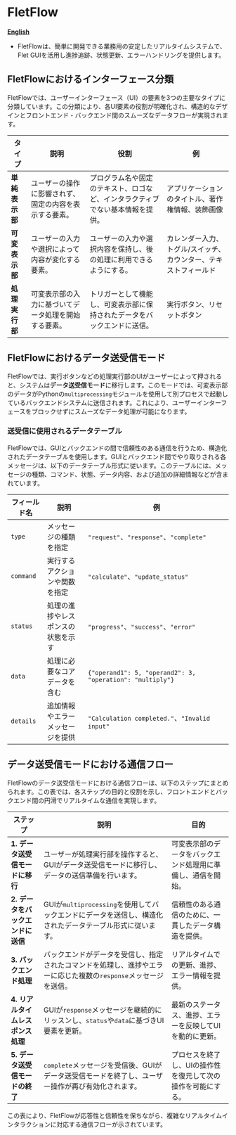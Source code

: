 # FletFlow

[**English**](README_EN.md)

- FletFlowは、簡単に開発できる業務用の安定したリアルタイムシステムで、Flet GUIを活用し進捗追跡、状態更新、エラーハンドリングを提供します。

## FletFlowにおけるインターフェース分類

FletFlowでは、ユーザーインターフェース（UI）の要素を3つの主要なタイプに分類しています。この分類により、各UI要素の役割が明確化され、構造的なデザインとフロントエンド・バックエンド間のスムーズなデータフローが実現されます。

| タイプ             | 説明                                         | 役割                                                                                     | 例                                                   |
|--------------------|----------------------------------------------|------------------------------------------------------------------------------------------|------------------------------------------------------|
| **単純表示部**      | ユーザーの操作に影響されず、固定の内容を表示する要素。 | プログラム名や固定のテキスト、ロゴなど、インタラクティブでない基本情報を提供。              | アプリケーションのタイトル、著作権情報、装飾画像       |
| **可変表示部**      | ユーザーの入力や選択によって内容が変化する要素。     | ユーザーの入力や選択内容を保持し、後の処理に利用できるようにする。                         | カレンダー入力、トグル/スイッチ、カウンター、テキストフィールド |
| **処理実行部**      | 可変表示部の入力に基づいてデータ処理を開始する要素。  | トリガーとして機能し、可変表示部に保持されたデータをバックエンドに送信。                    | 実行ボタン、リセットボタン                              |

## FletFlowにおけるデータ送受信モード

FletFlowでは、実行ボタンなどの処理実行部のUIがユーザーによって押されると、システムは**データ送受信モード**に移行します。このモードでは、可変表示部のデータがPythonの`multiprocessing`モジュールを使用して別プロセスで起動しているバックエンドシステムに送信されます。これにより、ユーザーインターフェースをブロックせずにスムーズなデータ処理が可能になります。

### 送受信に使用されるデータテーブル

FletFlowでは、GUIとバックエンドの間で信頼性のある通信を行うため、構造化されたデータテーブルを使用します。GUIとバックエンド間でやり取りされる各メッセージは、以下のデータテーブル形式に従います。このテーブルには、メッセージの種類、コマンド、状態、データ内容、および追加の詳細情報などが含まれています。

| フィールド名       | 説明                                               | 例                                                |
|--------------------|----------------------------------------------------|---------------------------------------------------|
| `type`            | メッセージの種類を指定                              | `"request"`、`"response"`、`"complete"`            |
| `command`         | 実行するアクションや関数を指定                      | `"calculate"`、`"update_status"`                  |
| `status`          | 処理の進捗やレスポンスの状態を示す                   | `"progress"`、`"success"`、`"error"`              |
| `data`            | 処理に必要なコアデータを含む                         | `{"operand1": 5, "operand2": 3, "operation": "multiply"}` |
| `details`         | 追加情報やエラーメッセージを提供                     | `"Calculation completed."`、`"Invalid input"`     |

## データ送受信モードにおける通信フロー

FletFlowのデータ送受信モードにおける通信フローは、以下のステップにまとめられます。この表では、各ステップの目的と役割を示し、フロントエンドとバックエンド間の円滑でリアルタイムな通信を実現します。

| ステップ                             | 説明                                                                                                         | 目的                                                                                         |
|-------------------------------------|--------------------------------------------------------------------------------------------------------------|---------------------------------------------------------------------------------------------|
| **1. データ送受信モードに移行**       | ユーザーが処理実行部を操作すると、GUIがデータ送受信モードに移行し、データの送信準備を行います。                 | 可変表示部のデータをバックエンド処理用に準備し、通信を開始。                                  |
| **2. データをバックエンドに送信**      | GUIが`multiprocessing`を使用してバックエンドにデータを送信し、構造化されたデータテーブル形式に従います。         | 信頼性のある通信のために、一貫したデータ構造を提供。                                          |
| **3. バックエンド処理**               | バックエンドがデータを受信し、指定されたコマンドを処理し、進捗やエラーに応じた複数の`response`メッセージを送信。 | リアルタイムでの更新、進捗、エラー情報を提供。                                                |
| **4. リアルタイムレスポンス処理**      | GUIが`response`メッセージを継続的にリッスンし、`status`や`data`に基づきUI要素を更新。                          | 最新のステータス、進捗、エラーを反映してUIを動的に更新。                                      |
| **5. データ送受信モードの終了**        | `complete`メッセージを受信後、GUIがデータ送受信モードを終了し、ユーザー操作が再び有効化されます。                 | プロセスを終了し、UIの操作性を復元して次の操作を可能にする。                                   |

この表により、FletFlowが応答性と信頼性を保ちながら、複雑なリアルタイムインタラクションに対応する通信フローが示されています。
